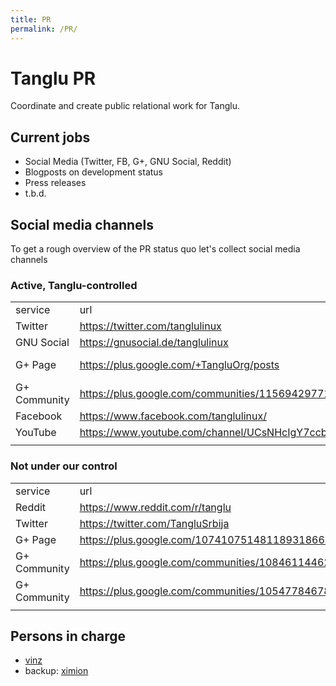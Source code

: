 ```yaml
---
title: PR
permalink: /PR/
---
```


Tanglu PR
=========

Coordinate and create public relational work for Tanglu.

Current jobs
------------

-   Social Media (Twitter, FB, G+, GNU Social, Reddit)
-   Blogposts on development status
-   Press releases
-   t.b.d.

Social media channels
---------------------

To get a rough overview of the PR status quo let's collect social media channels

### Active, Tanglu-controlled

|              |                                                             |              |            |
|--------------|-------------------------------------------------------------|--------------|------------|
| service      | url                                                         | owner        | status     |
| Twitter      | <https://twitter.com/tanglulinux>                           | vinzv        | active     |
| GNU Social   | <https://gnusocial.de/tanglulinux>                          | vinzv        | active     |
| G+ Page      | <https://plus.google.com/+TangluOrg/posts>                  | ximion, vovd | active     |
| G+ Community | <https://plus.google.com/communities/115694297712425616130> | ximion       | active     |
| Facebook     | <https://www.facebook.com/tanglulinux/> | vinzv        | new/active |
| YouTube      | <https://www.youtube.com/channel/UCsNHcIgY7ccbq1HGC8NfuXg>  | ximion       | stalled    |
||

### Not under our control

|              |                                                             |                                           |         |
|--------------|-------------------------------------------------------------|-------------------------------------------|---------|
| service      | url                                                         | owner                                     | status  |
| Reddit       | <https://www.reddit.com/r/tanglu>                           | <https://www.reddit.com/user/CameronNemo> | stalled |
| Twitter      | <https://twitter.com/TangluSrbija>                          | ?                                         | stalled |
| G+ Page      | <https://plus.google.com/107410751481189318666/posts>       | ?                                         | dead    |
| G+ Community | <https://plus.google.com/communities/108461144627931469370> | ?                                         | dead    |
| G+ Community | <https://plus.google.com/communities/105477846787113786392> | ?                                         | dead    |
||

Persons in charge
-----------------

-   [vinz](/user:vinzv "wikilink")
-   backup: [ximion](/user:MatthiasKlumpp "wikilink")
